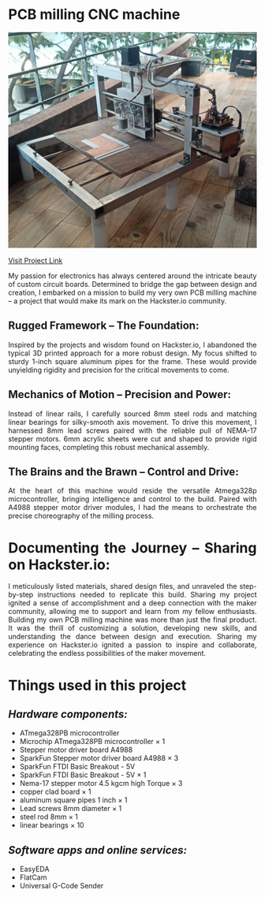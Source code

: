 # PCB milling CNC machine 

<div align = "justify">

<img src="./Cover_Image.jpg" width="550">

[Visit Project Link](https://www.hackster.io/515115/open-source-pcb-mill-build-electronics-for-everyone-b0b293)

My passion for electronics has always centered around the intricate beauty of custom circuit boards. Determined to bridge the gap 
between design and creation, I embarked on a mission to build my very own PCB milling machine – a project that would make its mark on the Hackster.io community.

## Rugged Framework – The Foundation:
Inspired by the projects and wisdom found on Hackster.io, I abandoned the typical 3D printed approach for a more robust design. 
My focus shifted to sturdy 1-inch square aluminum pipes for the frame. These would provide unyielding rigidity and precision for the critical movements to come.

## Mechanics of Motion – Precision and Power:
Instead of linear rails, I carefully sourced 8mm steel rods and matching linear bearings for silky-smooth axis movement. 
To drive this movement, I harnessed 8mm lead screws paired with the reliable pull of NEMA-17 stepper motors. 6mm acrylic sheets were cut and shaped 
to provide rigid mounting faces, completing this robust mechanical assembly.

## The Brains and the Brawn – Control and Drive:
At the heart of this machine would reside the versatile Atmega328p microcontroller, bringing intelligence and control to the build. 
Paired with A4988 stepper motor driver modules, I had the means to orchestrate the precise choreography of the milling process.

# Documenting the Journey – Sharing on Hackster.io:

I meticulously listed materials, shared design files, and unraveled the step-by-step instructions needed to replicate this build. 
Sharing my project ignited a sense of accomplishment and a deep connection with the maker community, allowing me to support and learn from my fellow enthusiasts.
Building my own PCB milling machine was more than just the final product. It was the thrill of customizing a solution, developing new skills, and understanding 
the dance between design and execution. Sharing my experience on Hackster.io ignited a passion to inspire and collaborate, celebrating the endless possibilities of the maker movement.

# Things used in this project
## *Hardware components:*

- ATmega328PB microcontroller	
- Microchip ATmega328PB microcontroller ×	1	
- Stepper motor driver board A4988	
- SparkFun Stepper motor driver board A4988 ×	3	
- SparkFun FTDI Basic Breakout - 5V	
- SparkFun FTDI Basic Breakout - 5V ×	1	
- Nema-17 stepper motor 4.5 kgcm high Torque ×	3	
- copper clad board ×	1	
- aluminum square pipes 1 inch ×	1	
- Lead screws 8mm diameter ×	1	
- steel rod 8mm ×	1	
- linear bearings ×	10	

## *Software apps and online services:*

- EasyEDA
- FlatCam
- Universal G-Code Sender

</div>